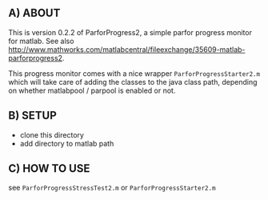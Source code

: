 ## A) ABOUT

This is version 0.2.2 of ParforProgress2, a simple parfor progress monitor for matlab. See also http://www.mathworks.com/matlabcentral/fileexchange/35609-matlab-parforprogress2.

This progress monitor comes with a nice wrapper `ParforProgressStarter2.m` which will take care of adding the classes to the java class path, depending on whether matlabpool / parpool is enabled or not.

## B) SETUP

* clone this directory 
* add directory to matlab path

## C) HOW TO USE

see `ParforProgressStressTest2.m` or `ParforProgressStarter2.m`

